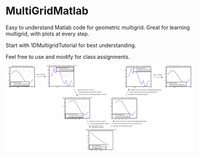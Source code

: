 # MultiGridMatlab

Easy to understand Matlab code for geometric multigrid. Great for learning multigrid, with plots at every step.

Start with 1DMultigridTutorial for best understanding.

Feel free to use and modify for class assignments.

![alt tag](VcycleMedres.png)